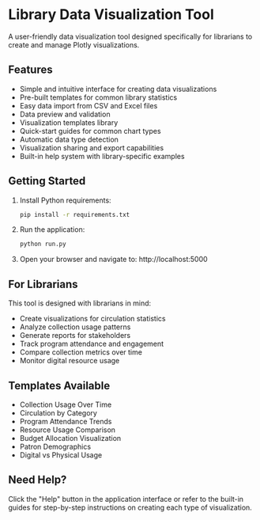 # Library Data Visualization Tool

A user-friendly data visualization tool designed specifically for librarians to create and manage Plotly visualizations.

## Features

- Simple and intuitive interface for creating data visualizations
- Pre-built templates for common library statistics
- Easy data import from CSV and Excel files
- Data preview and validation
- Visualization templates library
- Quick-start guides for common chart types
- Automatic data type detection
- Visualization sharing and export capabilities
- Built-in help system with library-specific examples

## Getting Started

1. Install Python requirements:
   ```bash
   pip install -r requirements.txt
   ```

2. Run the application:
   ```bash
   python run.py
   ```

3. Open your browser and navigate to: http://localhost:5000

## For Librarians

This tool is designed with librarians in mind:

- Create visualizations for circulation statistics
- Analyze collection usage patterns
- Generate reports for stakeholders
- Track program attendance and engagement
- Compare collection metrics over time
- Monitor digital resource usage

## Templates Available

- Collection Usage Over Time
- Circulation by Category
- Program Attendance Trends
- Resource Usage Comparison
- Budget Allocation Visualization
- Patron Demographics
- Digital vs Physical Usage

## Need Help?

Click the "Help" button in the application interface or refer to the built-in guides for step-by-step instructions on creating each type of visualization.